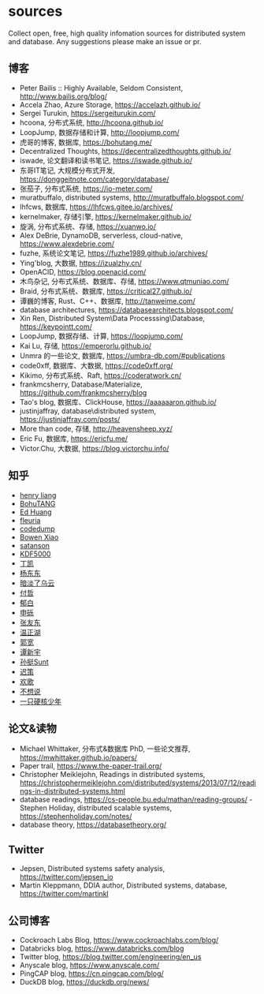 # sources
Collect open, free, high quality infomation sources for distributed system and database. Any suggestions please make an issue or pr.


## 博客
- Peter Bailis :: Highly Available, Seldom Consistent, http://www.bailis.org/blog/
- Accela Zhao, Azure Storage, https://accelazh.github.io/
- Sergei Turukin, https://sergeiturukin.com/
- hcoona, 分布式系统, http://hcoona.github.io/
- LoopJump, 数据存储和计算, http://loopjump.com/
- 虎哥的博客, 数据库, https://bohutang.me/
- Decentralized Thoughts, https://decentralizedthoughts.github.io/
- iswade, 论文翻译和读书笔记, https://iswade.github.io/
- 东哥IT笔记, 大规模分布式开发, https://donggeitnote.com/category/database/
- 张茄子, 分布式系统, https://io-meter.com/
- muratbuffalo, distributed systems, http://muratbuffalo.blogspot.com/
- lhfcws, 数据库, https://lhfcws.gitee.io/archives/
- kernelmaker, 存储引擎, https://kernelmaker.github.io/
- 旋涡, 分布式系统、存储, https://xuanwo.io/
- Alex DeBrie, DynamoDB, serverless, cloud-native, https://www.alexdebrie.com/
- fuzhe, 系统论文笔记, https://fuzhe1989.github.io/archives/
- Ying'blog, 大数据,  https://izualzhy.cn/
- OpenACID, https://blog.openacid.com/
- 木鸟杂记, 分布式系统、数据库、存储, https://www.qtmuniao.com/
- Braid, 分布式系统、数据库, https://critical27.github.io/
- 谭巍的博客, Rust、C++、数据库, http://tanweime.com/
- database architectures, https://databasearchitects.blogspot.com/
- Xin Ren, Distributed System\Data Processsing\Database, https://keypointt.com/
- LoopJump, 数据存储、计算, https://loopjump.com/
- Kai Lu, 存储, https://emperorlu.github.io/
- Unmra 的一些论文, 数据库, https://umbra-db.com/#publications
- code0xff, 数据库、大数据, https://code0xff.org/
- Kikimo, 分布式系统、Raft, https://coderatwork.cn/
- frankmcsherry, Database/Materialize, https://github.com/frankmcsherry/blog
- Tao's blog, 数据库、ClickHouse, https://aaaaaaron.github.io/
- justinjaffray, database\distributed system, https://justinjaffray.com/posts/
- More than code, 存储, http://heavensheep.xyz/
- Eric Fu, 数据库, https://ericfu.me/
- Victor.Chu, 大数据, https://blog.victorchu.info/


## 知乎
- [henry liang](https://www.zhihu.com/people/yaoling-lc)
- [BohuTANG](https://www.zhihu.com/people/bohutang)
- [Ed Huang](https://www.zhihu.com/people/huang-dong-xu)
- [fleuria](https://www.zhihu.com/people/fleurer)
- [codedump](https://www.zhihu.com/people/codedump)
- [Bowen Xiao](https://www.zhihu.com/people/wo-he-suan-nai-bu-tian-gai-85)
- [satanson](https://www.zhihu.com/people/grakra)
- [KDF5000](https://www.zhihu.com/people/kong-de-fei)
- [丁凯](https://www.zhihu.com/people/ding-kai-54)
- [杨东东](https://www.zhihu.com/people/yang-dong-dong-22)
- [暗淡了乌云](https://www.zhihu.com/people/demiaowu)
- [付哲](https://www.zhihu.com/people/fuzhe)
- [郁白](https://www.zhihu.com/people/kayaklee)
- [申砾](https://www.zhihu.com/people/shenli)
- [张友东](https://www.zhihu.com/people/zhangyoudong)
- [温正湖](https://www.zhihu.com/people/wen-zheng-hu)
- [郭宽](https://www.zhihu.com/people/royguo)
- [谭新宇](https://www.zhihu.com/people/tan-xin-yu-22)
- [孙挺Sunt](https://www.zhihu.com/people/sunt-ing)
- [迟策](https://www.zhihu.com/people/SkyZH)
- [欢歌](https://www.zhihu.com/people/huan-ge-85-13)
- [不想说](https://www.zhihu.com/people/lambert1995)
- [一只硬核少年](https://www.zhihu.com/people/wang-ting-zheng-45)

## 论文&读物
- Michael Whittaker, 分布式&数据库 PhD, 一些论文推荐, https://mwhittaker.github.io/papers/
- Paper trail, https://www.the-paper-trail.org/
- Christopher Meiklejohn, Readings in distributed systems, https://christophermeiklejohn.com/distributed/systems/2013/07/12/readings-in-distributed-systems.html
- database readings, https://cs-people.bu.edu/mathan/reading-groups/
-Stephen Holiday, distributed scalable systems, https://stephenholiday.com/notes/
- database theory, https://databasetheory.org/

## Twitter
- Jepsen, Distributed systems safety analysis, https://twitter.com/jepsen_io
- Martin Kleppmann, DDIA author, Distributed systems, database, https://twitter.com/martinkl

## 公司博客
- Cockroach Labs Blog, https://www.cockroachlabs.com/blog/
- Databricks blog, https://www.databricks.com/blog
- Twitter blog, https://blog.twitter.com/engineering/en_us
- Anyscale blog, https://www.anyscale.com/
- PingCAP blog, https://cn.pingcap.com/blog/
- DuckDB blog, https://duckdb.org/news/
